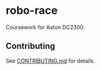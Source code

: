 # robo-race

Coursework for Aston DC2300.

## Contributing

See [CONTRIBUTING.md](./CONTRIBUTING.md) for details.
